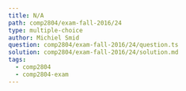 ```yaml
---
title: N/A
path: comp2804/exam-fall-2016/24
type: multiple-choice
author: Michiel Smid
question: comp2804/exam-fall-2016/24/question.ts
solution: comp2804/exam-fall-2016/24/solution.md
tags:
  - comp2804
  - comp2804-exam
---
```

